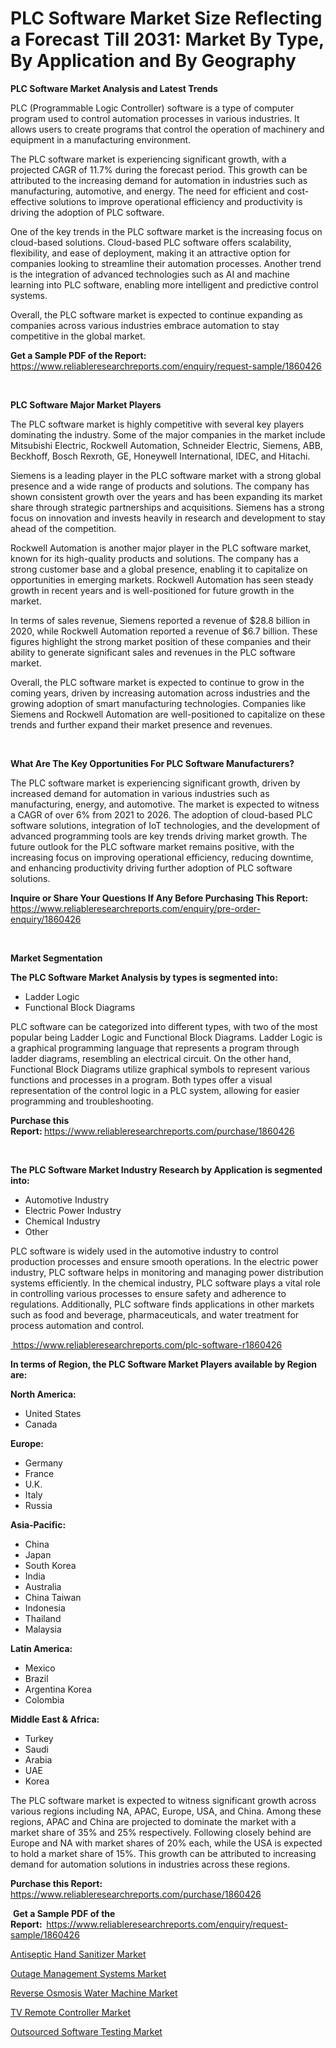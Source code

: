 <p><h1>PLC Software Market Size Reflecting a Forecast Till 2031: Market By Type, By Application and By Geography</h1></p><p><strong>PLC Software Market Analysis and Latest Trends</strong></p>
<p><p>PLC (Programmable Logic Controller) software is a type of computer program used to control automation processes in various industries. It allows users to create programs that control the operation of machinery and equipment in a manufacturing environment.</p><p>The PLC software market is experiencing significant growth, with a projected CAGR of 11.7% during the forecast period. This growth can be attributed to the increasing demand for automation in industries such as manufacturing, automotive, and energy. The need for efficient and cost-effective solutions to improve operational efficiency and productivity is driving the adoption of PLC software.</p><p>One of the key trends in the PLC software market is the increasing focus on cloud-based solutions. Cloud-based PLC software offers scalability, flexibility, and ease of deployment, making it an attractive option for companies looking to streamline their automation processes. Another trend is the integration of advanced technologies such as AI and machine learning into PLC software, enabling more intelligent and predictive control systems.</p><p>Overall, the PLC software market is expected to continue expanding as companies across various industries embrace automation to stay competitive in the global market.</p></p>
<p><strong>Get a Sample PDF of the Report:&nbsp;</strong> <a href="https://www.reliableresearchreports.com/enquiry/request-sample/1860426">https://www.reliableresearchreports.com/enquiry/request-sample/1860426</a></p>
<p>&nbsp;</p>
<p><strong>PLC Software Major Market Players</strong></p>
<p><p>The PLC software market is highly competitive with several key players dominating the industry. Some of the major companies in the market include Mitsubishi Electric, Rockwell Automation, Schneider Electric, Siemens, ABB, Beckhoff, Bosch Rexroth, GE, Honeywell International, IDEC, and Hitachi.</p><p>Siemens is a leading player in the PLC software market with a strong global presence and a wide range of products and solutions. The company has shown consistent growth over the years and has been expanding its market share through strategic partnerships and acquisitions. Siemens has a strong focus on innovation and invests heavily in research and development to stay ahead of the competition.</p><p>Rockwell Automation is another major player in the PLC software market, known for its high-quality products and solutions. The company has a strong customer base and a global presence, enabling it to capitalize on opportunities in emerging markets. Rockwell Automation has seen steady growth in recent years and is well-positioned for future growth in the market.</p><p>In terms of sales revenue, Siemens reported a revenue of $28.8 billion in 2020, while Rockwell Automation reported a revenue of $6.7 billion. These figures highlight the strong market position of these companies and their ability to generate significant sales and revenues in the PLC software market.</p><p>Overall, the PLC software market is expected to continue to grow in the coming years, driven by increasing automation across industries and the growing adoption of smart manufacturing technologies. Companies like Siemens and Rockwell Automation are well-positioned to capitalize on these trends and further expand their market presence and revenues.</p></p>
<p>&nbsp;</p>
<p><strong>What Are The Key Opportunities For PLC Software Manufacturers?</strong></p>
<p><p>The PLC software market is experiencing significant growth, driven by increased demand for automation in various industries such as manufacturing, energy, and automotive. The market is expected to witness a CAGR of over 6% from 2021 to 2026. The adoption of cloud-based PLC software solutions, integration of IoT technologies, and the development of advanced programming tools are key trends driving market growth. The future outlook for the PLC software market remains positive, with the increasing focus on improving operational efficiency, reducing downtime, and enhancing productivity driving further adoption of PLC software solutions.</p></p>
<p><strong>Inquire or Share Your Questions If Any Before Purchasing This Report:</strong> <a href="https://www.reliableresearchreports.com/enquiry/pre-order-enquiry/1860426">https://www.reliableresearchreports.com/enquiry/pre-order-enquiry/1860426</a></p>
<p>&nbsp;</p>
<p><strong>Market Segmentation</strong></p>
<p><strong>The PLC Software Market Analysis by types is segmented into:</strong></p>
<p><ul><li>Ladder Logic</li><li>Functional Block Diagrams</li></ul></p>
<p><p>PLC software can be categorized into different types, with two of the most popular being Ladder Logic and Functional Block Diagrams. Ladder Logic is a graphical programming language that represents a program through ladder diagrams, resembling an electrical circuit. On the other hand, Functional Block Diagrams utilize graphical symbols to represent various functions and processes in a program. Both types offer a visual representation of the control logic in a PLC system, allowing for easier programming and troubleshooting.</p></p>
<p><strong>Purchase this Report:&nbsp;</strong><a href="https://www.reliableresearchreports.com/purchase/1860426">https://www.reliableresearchreports.com/purchase/1860426</a></p>
<p>&nbsp;</p>
<p><strong>The PLC Software Market Industry Research by Application is segmented into:</strong></p>
<p><ul><li>Automotive Industry</li><li>Electric Power Industry</li><li>Chemical Industry</li><li>Other</li></ul></p>
<p><p>PLC software is widely used in the automotive industry to control production processes and ensure smooth operations. In the electric power industry, PLC software helps in monitoring and managing power distribution systems efficiently. In the chemical industry, PLC software plays a vital role in controlling various processes to ensure safety and adherence to regulations. Additionally, PLC software finds applications in other markets such as food and beverage, pharmaceuticals, and water treatment for process automation and control.</p></p>
<p><a href="https://www.reliableresearchreports.com/plc-software-r1860426">&nbsp;https://www.reliableresearchreports.com/plc-software-r1860426</a></p>
<p><strong>In terms of Region, the PLC Software Market Players available by Region are:</strong></p>
<p>
    <p> <strong> North America: </strong>
        <ul>
            <li>United States</li>
            <li>Canada</li>
        </ul>
        </p> 
    <p> <strong> Europe: </strong>
        <ul>
            <li>Germany</li>
            <li>France</li>
            <li>U.K.</li>
            <li>Italy</li>
            <li>Russia</li>
        </ul>
        </p> 
    <p> <strong> Asia-Pacific: </strong>
        <ul>
            <li>China</li>
            <li>Japan</li>
            <li>South Korea</li>
            <li>India</li>
            <li>Australia</li>
            <li>China Taiwan</li>
            <li>Indonesia</li>
            <li>Thailand</li>
            <li>Malaysia</li>
        </ul>
        </p> 
    <p> <strong> Latin America: </strong>
        <ul>
            <li>Mexico</li>
            <li>Brazil</li>
            <li>Argentina Korea</li>
            <li>Colombia</li>
        </ul>
        </p> 
    <p> <strong> Middle East & Africa: </strong>
        <ul>
            <li>Turkey</li>
            <li>Saudi</li>
            <li>Arabia</li>
            <li>UAE</li>
            <li>Korea</li>
        </ul>
    </p>
    </p>
<p><p>The PLC software market is expected to witness significant growth across various regions including NA, APAC, Europe, USA, and China. Among these regions, APAC and China are projected to dominate the market with a market share of 35% and 25% respectively. Following closely behind are Europe and NA with market shares of 20% each, while the USA is expected to hold a market share of 15%. This growth can be attributed to increasing demand for automation solutions in industries across these regions.</p></p>
<p><strong>Purchase this Report: </strong><a href="https://www.reliableresearchreports.com/purchase/1860426">https://www.reliableresearchreports.com/purchase/1860426</a></p>
<p>&nbsp;<strong>Get a Sample PDF of the Report:&nbsp;&nbsp;</strong><a href="https://www.reliableresearchreports.com/enquiry/request-sample/1860426">https://www.reliableresearchreports.com/enquiry/request-sample/1860426</a></p>
<p><strong></strong></p>
<p><p><a href="https://www.linkedin.com/pulse/antiseptic-hand-sanitizer-market-comprehensive-assessment-nxixc?trackingId=dq2JT0pmiHsAw400ESVUjQ%3D%3D">Antiseptic Hand Sanitizer Market</a></p><p><a href="https://github.com/lubmix/Market-Research-Report-List-2/blob/main/outage-management-systems-market.md">Outage Management Systems Market</a></p><p><a href="https://www.linkedin.com/pulse/reverse-osmosis-water-machine-market-analysis-sze-forecasted-vaflc?trackingId=OSxAMUcglg3OJxdQepJBvg%3D%3D">Reverse Osmosis Water Machine Market</a></p><p><a href="https://issuu.com/reportprime-2/docs/tv-remote-controller-market-size-2030.pptx">TV Remote Controller Market</a></p><p><a href="https://github.com/Hazelklievgspy6vdcsmu106w/Market-Research-Report-List-2/blob/main/outsourced-software-testing-market.md">Outsourced Software Testing Market</a></p></p>